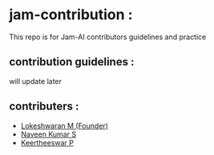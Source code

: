 # jam-contribution :

This repo is for Jam-AI contributors guidelines and practice

## contribution guidelines :

will update later

## contributers :

- [Lokeshwaran M (Founder)](https://github.com/Lokeshwaran-M)
- [Naveen Kumar S](https://github.com/ccdrs)
- [Keertheeswar P](https://github.com/Keertheeeswar)



